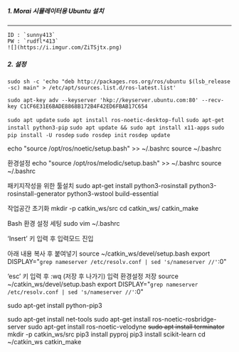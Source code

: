 ##### 1. Morai 시뮬레이터용 Ubuntu 설치
---
	ID : `sunny413`
	PW : `rudfl*413` 
	![](https://i.imgur.com/ZiTSjtx.png)


##### 2. 설정
`sudo sh -c 'echo "deb http://packages.ros.org/ros/ubuntu $(lsb_release -sc) main" > /etc/apt/sources.list.d/ros-latest.list'`

`sudo apt-key adv --keyserver 'hkp://keyserver.ubuntu.com:80' --recv-key C1CF6E31E6BADE8868B172B4F42ED6FBAB17C654`

`sudo apt update`
`sudo apt install ros-noetic-desktop-full`
`sudo apt-get install python3-pip`
`sudo apt update && sudo apt install x11-apps`
`sudo pip install -U rosdep`
`sudo rosdep init`
`rosdep update`

echo "source /opt/ros/noetic/setup.bash" >> ~/.bashrc
source ~/.bashrc

환경설정
echo "source /opt/ros/melodic/setup.bash" >> ~/.bashrc
source ~/.bashrc

패키지작성을 위한 툴설치
sudo apt-get install python3-rosinstall python3-rosinstall-generator python3-wstool build-essential

작업공간 초기화
mkdir -p catkin_ws/src
cd catkin_ws/
catkin_make


Bash 환경 설정 세팅
sudo vim ~/.bashrc

‘Insert’ 키 입력 후 입력모드 진입


아래 내용 복사 후 붙여넣기
source ~/catkin_ws/devel/setup.bash
export DISPLAY="`grep nameserver /etc/resolv.conf | sed 's/nameserver //'`:0"

‘esc’ 키 입력 후 :wq (저장 후 나가기) 입력 환경설정 저장 source ~/catkin_ws/devel/setup.bash export DISPLAY="`grep nameserver /etc/resolv.conf | sed 's/nameserver //'`:0"



sudo apt-get install python-pip3

sudo apt-get install net-tools
sudo apt-get install ros-noetic-rosbridge-server
sudo apt-get install ros-noetic-velodyne
~~sudo apt install terminator~~
mkdir -p catkin_ws/src
pip3 install pyproj
pip3 install scikit-learn
cd ~/catkin_ws
catkin_make